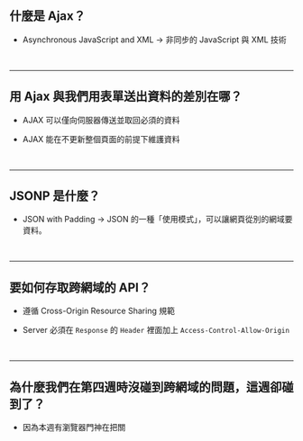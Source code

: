 ## 什麼是 Ajax？

- Asynchronous JavaScript and XML → 非同步的 JavaScript 與 XML 技術

<br>

---

## 用 Ajax 與我們用表單送出資料的差別在哪？

- AJAX 可以僅向伺服器傳送並取回必須的資料

- AJAX 能在不更新整個頁面的前提下維護資料

<br>

---

## JSONP 是什麼？

- JSON with Padding → JSON 的一種「使用模式」，可以讓網頁從別的網域要資料。

<br>

---

## 要如何存取跨網域的 API？

- 遵循 Cross-Origin Resource Sharing 規範

- Server 必須在 `Response` 的 `Header` 裡面加上 `Access-Control-Allow-Origin`

<br>

---

## 為什麼我們在第四週時沒碰到跨網域的問題，這週卻碰到了？

- 因為本週有瀏覽器門神在把關
